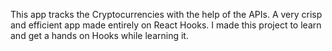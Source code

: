 This app tracks the Cryptocurrencies with the help of the APIs. A very crisp and efficient app made entirely on React Hooks. I made this project to learn and get a hands on Hooks while learning it.
